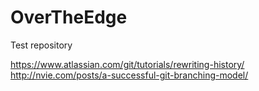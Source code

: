 # OverTheEdge
Test repository


https://www.atlassian.com/git/tutorials/rewriting-history/
http://nvie.com/posts/a-successful-git-branching-model/

